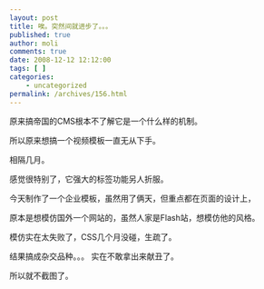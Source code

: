 ```yaml
---
layout: post
title: 唉。突然间就进步了。。。
published: true
author: moli
comments: true
date: 2008-12-12 12:12:00
tags: [ ]
categories:
    - uncategorized
permalink: /archives/156.html
---
```

原来搞帝国的CMS根本不了解它是一个什么样的机制。

所以原来想搞一个视频模板一直无从下手。

相隔几月。

感觉很特别了，它强大的标签功能另人折服。

今天制作了一个企业模板，虽然用了俩天，但重点都在页面的设计上，

原本是想模仿国外一个网站的，虽然人家是Flash站，想模仿他的风格。

模仿实在太失败了，CSS几个月没碰，生疏了。

结果搞成杂交品种。。。 实在不敢拿出来献丑了。

所以就不截图了。